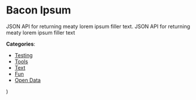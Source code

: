 # Bacon Ipsum


JSON API for returning meaty lorem ipsum filler text. JSON API for returning meaty lorem ipsum filler text



**Categories**:
- [Testing](https://github.com/apis-list/apis-list#testing)
- [Tools](https://github.com/apis-list/apis-list#tools)
- [Text](https://github.com/apis-list/apis-list#text)
- [Fun](https://github.com/apis-list/apis-list#fun)
- [Open Data](https://github.com/apis-list/apis-list#open-data)







)



